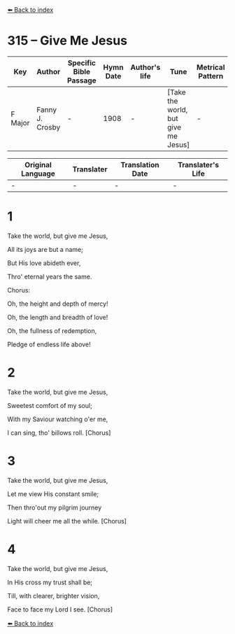 [⬅️ Back to index](../README.md)

# 315 – Give Me Jesus

Key | Author   | Specific Bible Passage     |Hymn Date |Author's life |Tune |Metrical Pattern   |Composer/Source
-- | --------- | ---------------------------|----------|--------------|-----|-------------------|-------------  
F Major |Fanny J. Crosby |- |1908 |- |[Take the world, but give me Jesus] |- |Jno. R. Sweney

Original Language | Translater | Translation Date   | Translater's Life  
----------------- | --------- | --------------------|-------------     
\- |- |- |-




# 1

Take the world, but give me Jesus,

All its joys are but a name;

But His love abideth ever,

Thro' eternal years the same.



Chorus:

Oh, the height and depth of mercy!

Oh, the length and breadth of love!

Oh, the fullness of redemption,

Pledge of endless life above!



# 2

Take the world, but give me Jesus,

Sweetest comfort of my soul;

With my Saviour watching o'er me,

I can sing, tho' billows roll.  [Chorus]



# 3

Take the world, but give me Jesus,

Let me view His constant smile;

Then thro'out my pilgrim journey

Light will cheer me all the while.  [Chorus]



# 4

Take the world, but give me Jesus,

In His cross my trust shall be;

Till, with clearer, brighter vision, 

Face to face my Lord I see.  [Chorus]

[⬅️ Back to index](../README.md)
